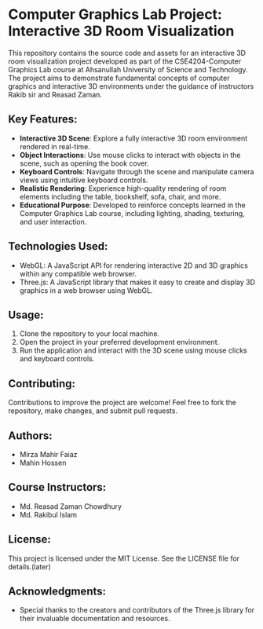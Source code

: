 # Computer Graphics Lab Project: Interactive 3D Room Visualization

This repository contains the source code and assets for an interactive 3D room visualization project developed as part of the CSE4204-Computer Graphics Lab course at Ahsanullah University of Science and Technology. The project aims to demonstrate fundamental concepts of computer graphics and interactive 3D environments under the guidance of instructors Rakib sir and Reasad Zaman.

## Key Features:
- **Interactive 3D Scene**: Explore a fully interactive 3D room environment rendered in real-time.
- **Object Interactions**: Use mouse clicks to interact with objects in the scene, such as opening the book cover.
- **Keyboard Controls**: Navigate through the scene and manipulate camera views using intuitive keyboard controls.
- **Realistic Rendering**: Experience high-quality rendering of room elements including the table, bookshelf, sofa, chair, and more.
- **Educational Purpose**: Developed to reinforce concepts learned in the Computer Graphics Lab course, including lighting, shading, texturing, and user interaction.

## Technologies Used:
- WebGL: A JavaScript API for rendering interactive 2D and 3D graphics within any compatible web browser.
- Three.js: A JavaScript library that makes it easy to create and display 3D graphics in a web browser using WebGL.

## Usage:
1. Clone the repository to your local machine.
2. Open the project in your preferred development environment.
3. Run the application and interact with the 3D scene using mouse clicks and keyboard controls.

## Contributing:
Contributions to improve the project are welcome! Feel free to fork the repository, make changes, and submit pull requests.

## Authors:
- Mirza Mahir Faiaz
- Mahin Hossen

## Course Instructors:
- Md. Reasad Zaman Chowdhury
- Md. Rakibul Islam

## License:
This project is licensed under the MIT License. See the LICENSE file for details.(later)

## Acknowledgments:
- Special thanks to the creators and contributors of the Three.js library for their invaluable documentation and resources.
